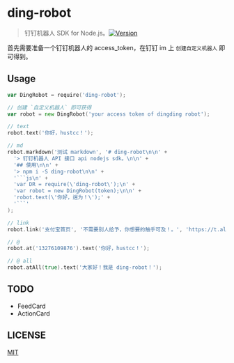 # ding-robot

> 钉钉机器人 SDK for Node.js。[![Version](https://img.shields.io/npm/v/ding-robot.svg)](https://www.npmjs.com/package/ding-robot) 

首先需要准备一个钉钉机器人的 access_token，在钉钉 im 上 `创建自定义机器人` 即可得到。


## Usage

```go
var DingRobot = require('ding-robot');

// 创建 `自定义机器人` 即可获得
var robot = new DingRobot('your access token of dingding robot');

// text
robot.text('你好，hustcc！');

// md
robot.markdown('测试 markdown', '# ding-robot\n\n' +
  '> 钉钉机器人 API 接口 api nodejs sdk。\n\n' +
  '## 使用\n\n' +
  '> npm i -S ding-robot\n\n' +
  '```js\n' +
  'var DR = require(\'ding-robot\');\n' +
  'var robot = new DingRobot(token);\n\n' +
  'robot.text(\'你好，逍为！\');' +
  '```'
);

// link
robot.link('支付宝首页', '不需要别人给予，你想要的触手可及！。', 'https://t.alipayobjects.com/images/T1HHFgXXVeXXXXXXXX.png', 'https://www.alipay.com/');

// @
robot.at('13276109876').text('你好，hustcc！');

// @ all
robot.atAll(true).text('大家好！我是 ding-robot！');
```


## TODO

 - FeedCard
 - ActionCard


## LICENSE

[MIT](LICENSE)
